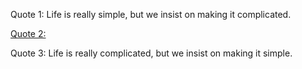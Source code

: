 Quote 1:
Life is really simple, but we insist on making it complicated. 

[Quote 2:](Life-Quotes/life-quotes.md)

Quote 3:
Life is really complicated, but we insist on making it simple. 